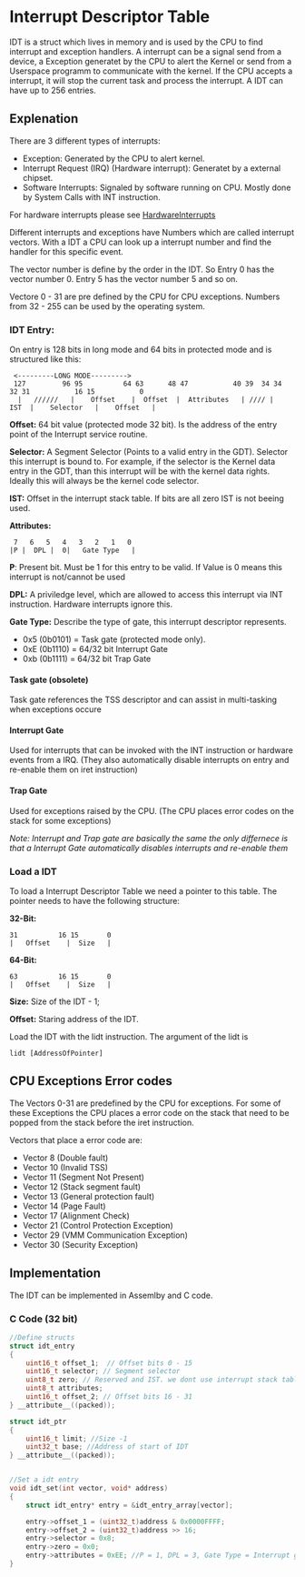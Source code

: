 # Interrupt Descriptor Table
IDT is a struct which lives in memory and is used by the CPU to find interrupt and exception handlers.
A interrupt can be a signal send from a device, a Exception generatet by the CPU to alert the Kernel or send from a Userspace programm to communicate with the kernel. If the CPU accepts a interrupt, it will stop the current task and process the interrupt. A IDT can have up to 256 entries.

## Explenation

There are 3 different types of interrupts:
- Exception: Generated by the CPU to alert kernel.
- Interrupt Request (IRQ) (Hardware interrupt): Generatet by a external chipset.
- Software Interrupts: Signaled by software running on CPU. Mostly done by System Calls with INT instruction.  

For hardware interrupts please see [HardwareInterrupts](HardwareInterrupts.md)

Different interrupts and exceptions have Numbers which are called interrupt vectors. With a IDT a CPU can look up a interrupt number and find the handler for this specific event.

The vector number is define by the order in the IDT. So Entry 0 has the vector number 0. Entry 5 has the vector number 5 and so on.

Vectore 0 - 31 are pre defined by the CPU for CPU exceptions. 
Numbers from 32 - 255 can be used by the operating system.

### IDT Entry:
On entry is 128 bits in long mode and 64 bits in protected mode and is structured like this:
```
 <---------LONG MODE---------> 
 127         96 95          64 63      48 47           40 39  34 34    32 31           16 15           0
  |   //////   |    Offset    |  Offset  |  Attributes   | //// |   IST  |    Selector   |    Offset   |
```

**Offset:** 64 bit value (protected mode 32 bit). Is the address of the entry point of the Interrupt service routine.

**Selector:** A Segment Selector (Points to a valid entry in the GDT). Selector this interrupt is bound to. For example, if the selector is the Kernel data entry in the GDT, than this interrupt will be with the kernel data rights. Ideally this will always be the kernel code selector.

**IST:** Offset in the interrupt stack table. If bits are all zero IST is not beeing used.

**Attributes:** 

```
 7   6   5   4   3   2   1   0
|P |  DPL |  0|   Gate Type   |
```

**P**: Present bit. Must be 1 for this entry to be valid. If Value is 0 means this interrupt is not/cannot be used

**DPL:** A priviledge level, which are allowed to access this interrupt via INT instruction. Hardware interrupts ignore this.

**Gate Type:** Describe the type of gate, this interrupt descriptor represents.
- 0x5 (0b0101) = Task gate (protected mode only).
- 0xE (0b1110) = 64/32 bit Interrupt Gate
- 0xb (0b1111) = 64/32 bit Trap Gate

#### Task gate (obsolete)
Task gate references the TSS descriptor and can assist in multi-tasking when exceptions occure

#### Interrupt Gate
Used for interrupts that can be invoked with the INT instruction or hardware events from a IRQ.
(They also automatically disable interrupts on entry and re-enable them on iret instruction)

#### Trap Gate
Used for exceptions raised by the CPU. (The CPU places error codes on the stack for some exceptions)

*Note: Interrupt and Trap gate are basically the same the only differnece is that a Interrupt Gate automatically disables interrupts and re-enable them*

### Load a IDT
To load a Interrupt Descriptor Table we need a pointer to this table.
The pointer needs to have the following structure:

**32-Bit:**
```
31          16 15       0
|   Offset    |  Size   |
```

**64-Bit:**
```
63          16 15       0
|   Offset    |  Size   |
```

**Size:** Size of the IDT - 1;

**Offset:** Staring address of the IDT.

Load the IDT with the lidt instruction. The argument of the lidt is 
``` assembly
lidt [AddressOfPointer]
```

## CPU Exceptions Error codes
The Vectors 0-31 are predefined by the CPU for exceptions. For some of these Exceptions the CPU places a error code on the stack that need to be popped from the stack before the iret instruction.

Vectors that place a error code are:
- Vector 8 (Double fault)
- Vector 10 (Invalid TSS)
- Vector 11 (Segment Not Present)
- Vector 12 (Stack segment fault)
- Vector 13 (General protection fault)
- Vector 14 (Page Fault)
- Vector 17 (Alignment Check)
- Vector 21 (Control Protection Exception)
- Vector 29 (VMM Communication Exception)
- Vector 30 (Security Exception)

## Implementation

The IDT can be implemented in Assemlby and C code.

### C Code (32 bit)
``` c
//Define structs
struct idt_entry
{
    uint16_t offset_1;  // Offset bits 0 - 15
    uint16_t selector; // Segment selector
    uint8_t zero; // Reserved and IST. we dont use interrupt stack table, so always zero
    uint8_t attributes;
    uint16_t offset_2; // Offset bits 16 - 31
} __attribute__((packed));

struct idt_ptr
{
    uint16_t limit; //Size -1 
    uint32_t base; //Address of start of IDT
} __attribute__((packed));


//Set a idt entry
void idt_set(int vector, void* address)
{
    struct idt_entry* entry = &idt_entry_array[vector];

    entry->offset_1 = (uint32_t)address & 0x0000FFFF;
    entry->offset_2 = (uint32_t)address >> 16; 
    entry->selector = 0x8;
    entry->zero = 0x0;
    entry->attributes = 0xEE; //P = 1, DPL = 3, Gate Type = Interrupt gate
}
```